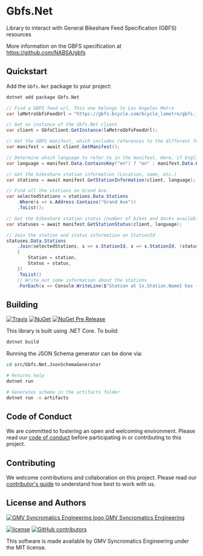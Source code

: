 # Gbfs.Net

Library to interact with General Bikeshare Feed Specification (GBFS) resources

More information on the GBFS specification at https://github.com/NABSA/gbfs

## Quickstart

Add the `Gbfs.Net` package to your project:

```bash
dotnet add package Gbfs.Net
```

```csharp
// Find a GBFS feed url. This one belongs to Los Angeles Metro
var laMetroGbfsFeedUrl = "https://gbfs.bcycle.com/bcycle_lametro/gbfs.json";

// Get an instance of the Gbfs.Net client
var client = GbfsClient.GetInstance(laMetroGbfsFeedUrl);

// Get the GBFS manifest, which includes references to the different feeds of information about this bikeshare system
var manifest = await client.GetManifest();

// Determine which language to refer to in the manifest. Here, if English is available, it is being preferred.
var language = manifest.Data.ContainsKey("en") ? "en" : manifest.Data.Keys.First();

// Get the bikeshare station information (Location, name, etc.)
var stations = await manifest.GetStationInformation(client, language);

// Find all the stations on Grand Ave.
var selectedStations = stations.Data.Stations
	.Where(s => s.Address.Contains("Grand Ave"))
	.ToList();

// Get the bikeshare station status (number of bikes and docks available, etc.)
var statuses = await manifest.GetStationStatus(client, language);

// Join the station and status information on StationId
statuses.Data.Stations
	.Join(selectedStations, s => s.StationId, s => s.StationId, (status, station) => new
	{
		Station = station,
		Status = status,
	})
	.ToList()
	// Write out some information about the stations
	.ForEach(x => Console.WriteLine($"Station at {x.Station.Name} has {x.Status.NumBikesAvailable} bikes available and {x.Status.NumDocksAvailable} docks available"));
```

## Building

[![Travis](https://img.shields.io/travis/syncromatics/gbfs.net.svg)](https://travis-ci.org/syncromatics/gbfs.net)
[![NuGet](https://img.shields.io/nuget/v/Gbfs.Net.svg)](https://www.nuget.org/packages/Gbfs.Net/)
[![NuGet Pre Release](https://img.shields.io/nuget/vpre/Gbfs.Net.svg)](https://www.nuget.org/packages/Gbfs.Net/)

This library is built using .NET Core. To build:

```bash
dotnet build
```

Running the JSON Schema generator can be done via:

```bash
cd src/Gbfs.Net.JsonSchemaGenerator

# Returns help
dotnet run

# Generates schema in the artifacts folder
dotnet run -o artifacts
```

## Code of Conduct

We are committed to fostering an open and welcoming environment. Please read our [code of conduct](CODE_OF_CONDUCT.md) before participating in or contributing to this project.

## Contributing

We welcome contributions and collaboration on this project. Please read our [contributor's guide](CONTRIBUTING.md) to understand how best to work with us.

## License and Authors

[![GMV Syncromatics Engineering logo](https://secure.gravatar.com/avatar/645145afc5c0bc24ba24c3d86228ad39?size=16) GMV Syncromatics Engineering](https://github.com/syncromatics)

[![license](https://img.shields.io/github/license/syncromatics/gbfs.net.svg)](https://github.com/syncromatics/gbfs.net/blob/master/LICENSE)
[![GitHub contributors](https://img.shields.io/github/contributors/syncromatics/gbfs.net.svg)](https://github.com/syncromatics/gbfs.net/graphs/contributors)

This software is made available by GMV Syncromatics Engineering under the MIT license.